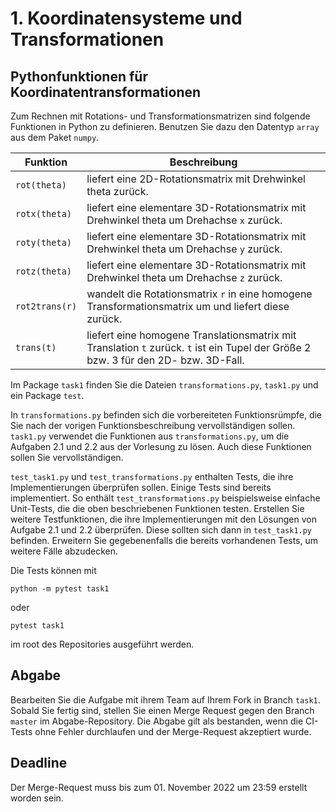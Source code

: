 # 1. Koordinatensysteme und Transformationen
## Pythonfunktionen für Koordinatentransformationen
Zum Rechnen mit Rotations- und Transformationsmatrizen sind folgende Funktionen in Python zu definieren. 
Benutzen Sie dazu den Datentyp `array` aus dem Paket `numpy`.

| Funktion       | Beschreibung                                                                                                                        |
|----------------|-------------------------------------------------------------------------------------------------------------------------------------|
| `rot(theta)`   | liefert eine 2D-Rotationsmatrix mit Drehwinkel theta zurück.                                                                        |
| `rotx(theta)`  | liefert eine elementare 3D-Rotationsmatrix mit Drehwinkel theta um Drehachse `x` zurück.                                            |
| `roty(theta)`  | liefert eine elementare 3D-Rotationsmatrix mit Drehwinkel theta um Drehachse `y` zurück.                                            |
| `rotz(theta)`  | liefert eine elementare 3D-Rotationsmatrix mit Drehwinkel theta um Drehachse `z` zurück.                                            |
| `rot2trans(r)` | wandelt die Rotationsmatrix `r` in eine homogene Transformationsmatrix um und liefert diese zurück.                                 |
| `trans(t)`     | liefert eine homogene Translationsmatrix mit Translation `t` zurück. `t` ist ein Tupel der Größe 2 bzw. 3 für den 2D- bzw. 3D-Fall. |

Im Package `task1` finden Sie die Dateien `transformations.py`, `task1.py` und ein Package `test`. 

In `transformations.py` befinden sich die vorbereiteten Funktionsrümpfe, die Sie nach der vorigen Funktionsbeschreibung vervollständigen sollen. 
`task1.py` verwendet die Funktionen aus `transformations.py`, um die Aufgaben 2.1 und 2.2 aus der Vorlesung zu lösen.
Auch diese Funktionen sollen Sie vervollständigen.

`test_task1.py` und `test_transformations.py` enthalten Tests, die ihre Implementierungen überprüfen sollen. 
Einige Tests sind bereits implementiert. 
So enthält `test_transformations.py` beispielsweise einfache Unit-Tests, die die oben beschriebenen Funktionen testen.
Erstellen Sie weitere Testfunktionen, die ihre Implementierungen mit den Lösungen von Aufgabe 2.1 und 2.2 überprüfen.
Diese sollten sich dann in `test_task1.py` befinden.
Erweitern Sie gegebenenfalls die bereits vorhandenen Tests, um weitere Fälle abzudecken.

Die Tests können mit
```
python -m pytest task1
```
oder 
```
pytest task1
```
im root des Repositories ausgeführt werden. 

## Abgabe
Bearbeiten Sie die Aufgabe mit ihrem Team auf Ihrem Fork in Branch `task1`. 
Sobald Sie fertig sind, stellen Sie einen Merge Request gegen den Branch `master` im Abgabe-Repository.
Die Abgabe gilt als bestanden, wenn die CI-Tests ohne Fehler durchlaufen und der Merge-Request akzeptiert wurde. 

## Deadline
Der Merge-Request muss bis zum 01. November 2022 um 23:59 erstellt worden sein.